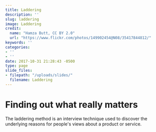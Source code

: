 ```yaml
---
title: Laddering
description: ''
slug: laddering
image: Laddering
credit:
  name: "Hamza Butt, CC BY 2.0"
  url: "https://www.flickr.com/photos/149902454@N08/35417844812/"
keywords: ''
categories:
- ''
- ''
date: 2017-10-31 21:28:43 -0500
type: page
slide_files:
- filepath: "/uploads/slides/"
  filename: Laddering
---
```

# Finding out what really matters

The laddering method is an interview technique used to discover the underlying reasons for people's views about a product or service.
